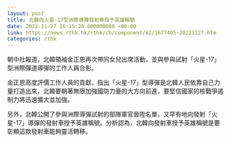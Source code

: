 ```yaml
---
layout: post
title: 北韓向火星-17型洲際導彈發射車授予英雄稱號
date: 2022-11-27 16:15:20.000000000 +08:00
link: https://news.rthk.hk/rthk/ch/component/k2/1677405-20221127.htm
categories: rthk
---
```


朝中社報道，北韓領袖金正恩再次帶同女兒出席活動，並與參與試射「火星-17」型洲際彈道導彈的工作人員合影。

金正恩高度評價工作人員的貢獻，指出「火星-17」型導彈是北韓人民依靠自己力量打造出來，北韓要朝著無限加強國防力量的大方向前進，要堅信國家的核戰爭遏制力將迅速擴大並加強。

另外，北韓公開了參與洲際導彈試射的部隊軍官晉陞名單，又罕有地向發射「火星-17」導彈的發射車授予英雄稱號。分析認為，北韓向發射車授予英雄稱號是要彰顯這款發射車能夠靈活轉移。
